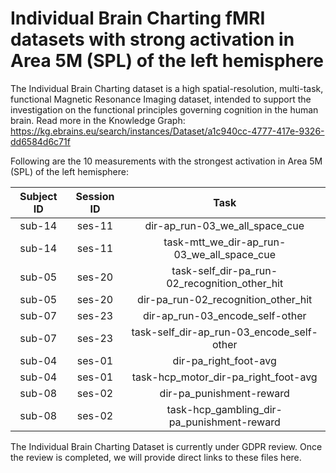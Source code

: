 # Individual Brain Charting fMRI datasets with strong activation in Area 5M (SPL) of the left hemisphere

The Individual Brain Charting dataset is a high spatial-resolution, multi-task, functional Magnetic Resonance Imaging dataset, intended to support the investigation on the functional principles governing cognition in the human brain.
Read more in the Knowledge Graph: https://kg.ebrains.eu/search/instances/Dataset/a1c940cc-4777-417e-9326-dd6584d6c71f

Following are the 10 measurements with the strongest activation in Area 5M (SPL) of the left hemisphere:

| Subject ID | Session ID | Task |
| :-: | :-: | :-: |
| sub-14 | ses-11 | dir-ap_run-03_we_all_space_cue|
| sub-14 | ses-11 | task-mtt_we_dir-ap_run-03_we_all_space_cue|
| sub-05 | ses-20 | task-self_dir-pa_run-02_recognition_other_hit|
| sub-05 | ses-20 | dir-pa_run-02_recognition_other_hit|
| sub-07 | ses-23 | dir-ap_run-03_encode_self-other|
| sub-07 | ses-23 | task-self_dir-ap_run-03_encode_self-other|
| sub-04 | ses-01 | dir-pa_right_foot-avg|
| sub-04 | ses-01 | task-hcp_motor_dir-pa_right_foot-avg|
| sub-08 | ses-02 | dir-pa_punishment-reward|
| sub-08 | ses-02 | task-hcp_gambling_dir-pa_punishment-reward|


The Individual Brain Charting Dataset is currently under GDPR review. Once the review is completed, we will provide direct links to these files here.